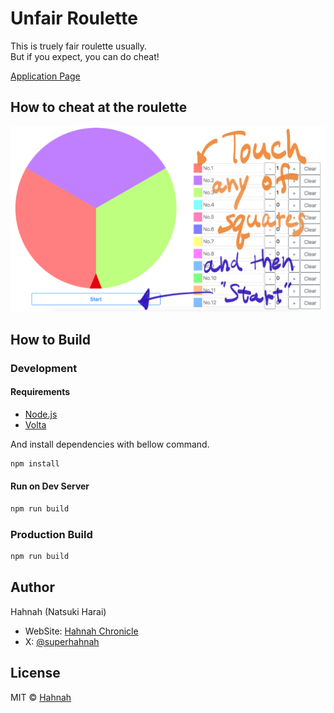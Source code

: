 # Unfair Roulette

This is truely fair roulette usually.  
But if you expect, you can do cheat!

[Application Page](https://hahnah.github.io/unfair-roulette/)

## How to cheat at the roulette

![screenshot](screenshot.png)

## How to Build

### Development

#### Requirements

- [Node.js](https://nodejs.org/)
- [Volta](https://volta.sh/)

And install dependencies with bellow command.

```bash
npm install
```

#### Run on Dev Server

```bash
npm run build
```

### Production Build

```bash
npm run build
```

## Author

Hahnah (Natsuki Harai)

- WebSite: [Hahnah Chronicle](https://hahnah.github.io)
- X: [@superhahnah](https://twitter.com/superhahnah)

## License

MIT © [Hahnah](https://superhahnah.com)
